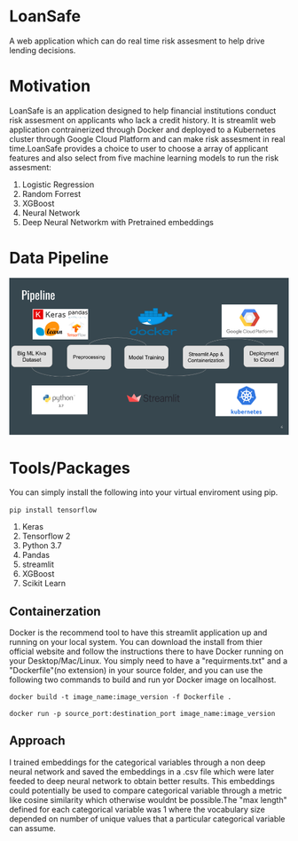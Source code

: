 # LoanSafe
A web application which can do real time risk assesment to help drive lending decisions.

# Motivation
LoanSafe is an application designed to help financial institutions conduct risk assesment on applicants who lack a credit history. It is streamlit web application
contrainerized through Docker and deployed to a Kubernetes cluster through Google Cloud Platform and can make risk assesment in real time.LoanSafe provides a choice
to user to choose a array of applicant features and also select from five machine learning models to run the risk assesment:

1. Logistic Regression
2. Random Forrest
3. XGBoost 
4. Neural Network
5. Deep Neural Networkm with Pretrained embeddings

# Data Pipeline

![Pipeline](/images/data_pipeline.png)

# Tools/Packages

You can simply install the following into your virtual enviroment using pip.

``` pip install tensorflow ```


1. Keras
2. Tensorflow 2
3. Python 3.7
4. Pandas
5. streamlit
6. XGBoost
7. Scikit Learn 

## Containerzation
Docker is the recommend tool to have this streamlit application up and running on your local system. You can download the install from thier official website and follow the instructions there to have Docker running on your Desktop/Mac/Linux. You simply need to have a "requirments.txt" and a "Dockerfile"(no extension) in your source folder, and you can use the following two commands to build and run yor Docker image on localhost.

```
docker build -t image_name:image_version -f Dockerfile . 
```

```
docker run -p source_port:destination_port image_name:image_version 
```


## Approach

I trained embeddings for the categorical variables through a non deep neural network and saved the embeddings in a .csv file which were later feeded to deep neural network to obtain better results. This embeddings could potentially be used to compare categorical variable through a metric like cosine similarity which otherwise wouldnt be possible.The "max length" defined for each categorical variable was 1 where the vocabulary size depended on number of unique values that a particular categorical variable can assume.

